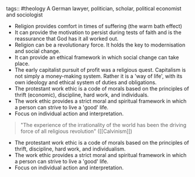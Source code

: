 tags:: #theology
A German lawyer, politician, scholar, political economist and sociologist

- Religion provides comfort in times of suffering (the warm bath effect)
- It can provide the motivation to persist during tests of faith and is the reassurance that God has it all worked out.
- Religion can be a revolutionary force. It holds the key to modernisation and social change.
- It can provide an ethical framework in which social change can take place.
- The early capitalist pursuit of profit was a religious quest. Capitalism is not simply a money-making system. Rather it is a 'way of life', with its own ideology and ethical system of duties and obligations.
- The protestant work ethic is a code of morals based on the principles of thrift (economic), discipline, hard work, and individuals.
- The work ethic provides a strict moral and spiritual framework in which a person can strive to live a 'good' life.
- Focus on individual action and interpretation.

> "The experience of the irrationality of the world has been the driving force of all religious revolution" ([[Calvinism]])

- The protestant work ethic is a code of morals based on the principles of thrift, discipline, hard work, and individualism.
- The work ethic provides a strict moral and spiritual framework in which a person can strive to live a 'good' life.
- Focus on individual action and interpretation.
